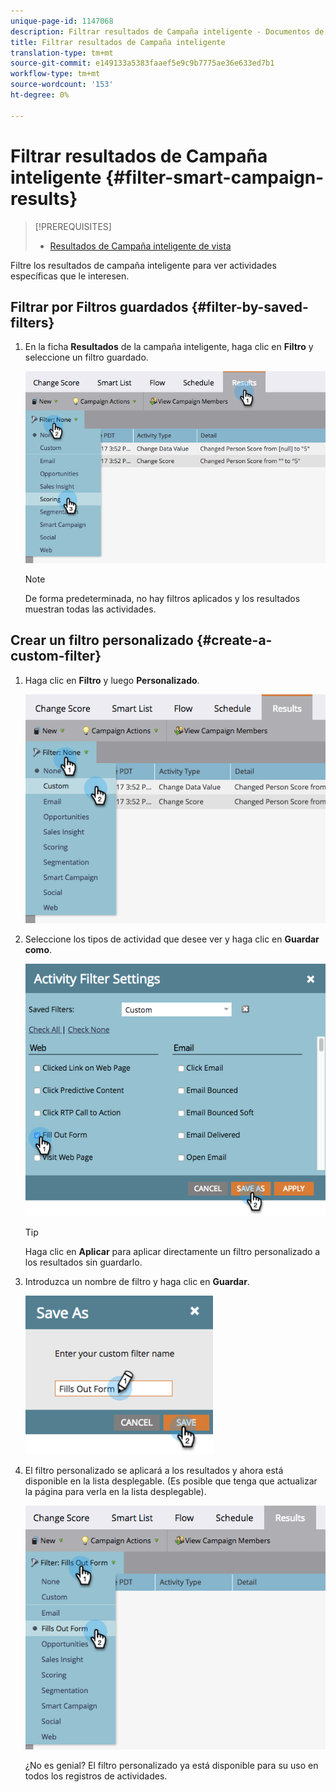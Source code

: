 ```yaml
---
unique-page-id: 1147068
description: Filtrar resultados de Campaña inteligente - Documentos de marketing - Documentación del producto
title: Filtrar resultados de Campaña inteligente
translation-type: tm+mt
source-git-commit: e149133a5383faaef5e9c9b7775ae36e633ed7b1
workflow-type: tm+mt
source-wordcount: '153'
ht-degree: 0%

---
```



# Filtrar resultados de Campaña inteligente {#filter-smart-campaign-results}

>[!PREREQUISITES]
>
>* [Resultados de Campaña inteligente de vista](view-smart-campaign-results.md)

>



Filtre los resultados de campaña inteligente para ver actividades específicas que le interesen.

## Filtrar por Filtros guardados {#filter-by-saved-filters}

1. En la ficha **Resultados** de la campaña inteligente, haga clic en **Filtro** y seleccione un filtro guardado.

   ![](assets/resultsfilter-hands.png)

   >[!NOTE]
   >
   >De forma predeterminada, no hay filtros aplicados y los resultados muestran todas las actividades.

## Crear un filtro personalizado {#create-a-custom-filter}

1. Haga clic en **Filtro** y luego **Personalizado**.

   ![](assets/filterscustom-hands.png)

1. Seleccione los tipos de actividad que desee ver y haga clic en **Guardar como**.

   ![](assets/activityfiltersettings-hands.png)

   >[!TIP]
   >
   >Haga clic en **Aplicar** para aplicar directamente un filtro personalizado a los resultados sin guardarlo.

1. Introduzca un nombre de filtro y haga clic en **Guardar**.

   ![](assets/saveasfilter-hands.png)

1. El filtro personalizado se aplicará a los resultados y ahora está disponible en la lista desplegable. (Es posible que tenga que actualizar la página para verla en la lista desplegable).

   ![](assets/customfilter-hands.png)

   ¿No es genial? El filtro personalizado ya está disponible para su uso en todos los registros de actividades.


